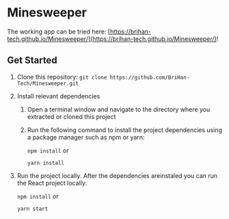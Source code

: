 # Minesweeper
The working app can be tried here: [https://brihan-tech.github.io/Minesweeper/](https://brihan-tech.github.io/Minesweeper/)!

## Get Started
1. Clone this repository: `git clone https://github.com/BriHan-Tech/Minesweeper.git`
2. Install relevant dependencies
    1. Open a terminal window and navigate to the directory where you extracted or cloned this project
    2. Run the following command to install the project dependencies using a package manager such as npm or yarn:

        ```npm install``` or

        ```yarn install```
3. Run the project locally. After the dependencies areinstaled you can run the React project locally:

    ```npm install``` or

    ```yarn start```
